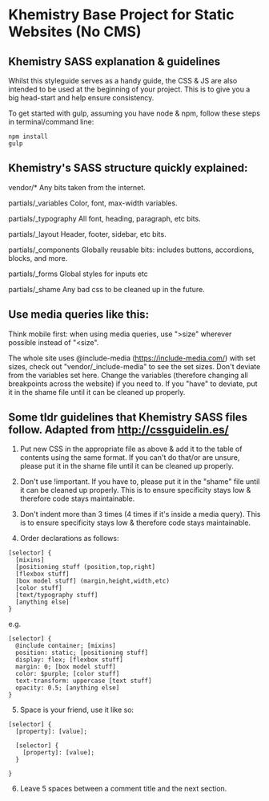 # Khemistry Base Project for Static Websites (No CMS)

## Khemistry SASS explanation & guidelines

Whilst this styleguide serves as a handy guide, the CSS & JS are also intended to be used at the beginning of your project. This is to give you a big head-start and help ensure consistency.

To get started with gulp, assuming you have node & npm, follow these steps in terminal/command line:

```
npm install
gulp
```

## Khemistry's SASS structure quickly explained:

vendor/*
Any bits taken from the internet.

partials/_variables
Color, font, max-width variables.

partials/_typography
All font, heading, paragraph, etc bits.

partials/_layout
Header, footer, sidebar, etc bits.

partials/_components
Globally reusable bits: includes buttons, accordions, blocks, and more.

partials/_forms
Global styles for inputs etc

partials/_shame
Any bad css to be cleaned up in the future.

## Use media queries like this:

Think mobile first: when using media queries, use ">size" wherever possible instead of "<size".

The whole site uses @include-media (https://include-media.com/) with set sizes, check out "vendor/_include-media" to see the set sizes. Don't deviate from the variables set here. Change the variables (therefore changing all breakpoints across the website) if you need to. If you "have" to deviate, put it in the shame file until it can be cleaned up properly.

## Some tldr guidelines that Khemistry SASS files follow. Adapted from http://cssguidelin.es/

1. Put new CSS in the appropriate file as above & add it to the table of contents using the same format. If you can't do that/or are unsure, please put it in the shame file until it can be cleaned up properly.

2. Don't use !important. If you have to, please put it in the "shame" file until
it can be cleaned up properly. This is to ensure specificity stays low & therefore code stays maintainable.

3. Don't indent more than 3 times (4 times if it's inside a media query). This is to ensure specificity stays low & therefore code stays maintainable.

4. Order declarations as follows:

```
[selector] {
  [mixins]
  [positioning stuff (position,top,right]
  [flexbox stuff]
  [box model stuff] (margin,height,width,etc)
  [color stuff]
  [text/typography stuff]
  [anything else]
}
```

e.g.

```
[selector] {
  @include container; [mixins]
  position: static; [positioning stuff]
  display: flex; [flexbox stuff]
  margin: 0; [box model stuff]
  color: $purple; [color stuff]
  text-transform: uppercase [text stuff]
  opacity: 0.5; [anything else]
}
```

5. Space is your friend, use it like so:

```
[selector] {
  [property]: [value];

  [selector] {
    [property]: [value];
  }

}
```

6. Leave 5 spaces between a comment title and the next section.
